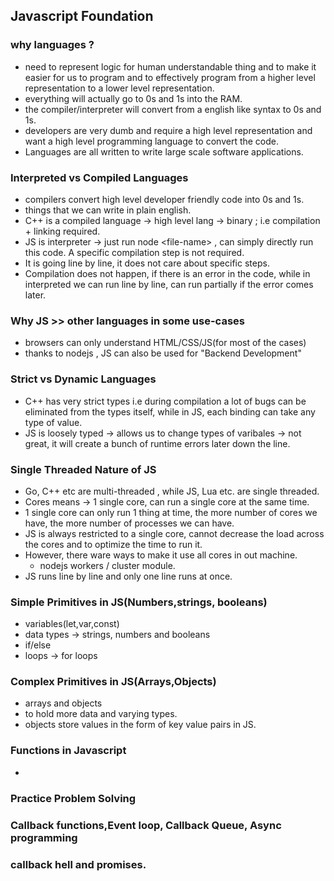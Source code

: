 ## Javascript Foundation

### why languages ?

- need to represent logic for human understandable thing and to make it easier for us to program and to effectively program from a higher level representation to a lower level representation.
- everything will actually go to 0s and 1s into the RAM.
- the compiler/interpreter will convert from a english like syntax to 0s and 1s.
- developers are very dumb and require a high level representation and want a high level programming language to convert the code.
- Languages are all written to write large scale software applications.

### Interpreted vs Compiled Languages

- compilers convert high level developer friendly code into 0s and 1s.
- things that we can write in plain english.
- C++ is a compiled language -> high level lang -> binary ; i.e compilation + linking required.
- JS is interpreter -> just run node \<file-name> , can simply directly run this code. A specific compilation step is not required.
- It is going line by line, it does not care about specific steps.
- Compilation does not happen, if there is an error in the code, while in interpreted we can run line by line, can run partially if the error comes later.

### Why JS >> other languages in some use-cases

- browsers can only understand HTML/CSS/JS(for most of the cases)
- thanks to nodejs , JS can also be used for "Backend Development"

### Strict vs Dynamic Languages

- C++ has very strict types i.e during compilation a lot of bugs can be eliminated from the types itself, while in JS, each binding can take any type of value.
- JS is loosely typed -> allows us to change types of varibales -> not great, it will create a bunch of runtime errors later down the line.

### Single Threaded Nature of JS

- Go, C++ etc are multi-threaded , while JS, Lua etc. are single threaded.
- Cores means -> 1 single core, can run a single core at the same time.
- 1 single core can only run 1 thing at time, the more number of cores we have, the more number of processes we can have.
- JS is always restricted to a single core, cannot decrease the load across the cores and to optimize the time to run it.
- However, there ware ways to make it use all cores in out machine.
  - nodejs workers / cluster module.
- JS runs line by line and only one line runs at once.

### Simple Primitives in JS(Numbers,strings, booleans)

- variables(let,var,const)
- data types -> strings, numbers and booleans
- if/else
- loops -> for loops

### Complex Primitives in JS(Arrays,Objects)

- arrays and objects
- to hold more data and varying types.
- objects store values in the form of key value pairs in JS.

### Functions in Javascript

-

### Practice Problem Solving

### Callback functions,Event loop, Callback Queue, Async programming

### callback hell and promises.

